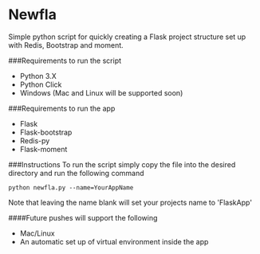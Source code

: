 # Newfla
Simple python script for quickly creating a Flask project structure set up with Redis, Bootstrap and moment.

###Requirements to run the script
* Python 3.X
* Python Click
* Windows (Mac and Linux will be supported soon)

###Requirements to run the app
* Flask
* Flask-bootstrap
* Redis-py
* Flask-moment

###Instructions
To run the script simply copy the file into the desired directory and run the following command
```
python newfla.py --name=YourAppName
```
Note that leaving the name blank will set your projects name to 'FlaskApp'

####Future pushes will support the following
* Mac/Linux
* An automatic set up of virtual environment inside the app
